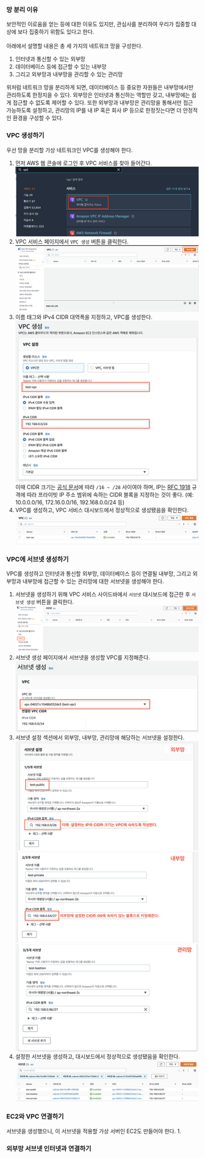 ### 망 분리 이유
보안적인 이로움을 얻는 등에 대한 이유도 있지만, 관심사를 분리하여 우리가 집중할 대상에 보다 집중하기 위함도 있다고 한다.\
\
아래에서 설명할 내용은 총 세 가지의 네트워크 망을 구성한다.
1. 인터넷과 통신할 수 있는 외부망
2. 데이터베이스 등에 접근할 수 있는 내부망
3. 그리고 외부망과 내부망을 관리할 수 있는 관리망

위처럼 네트워크 망을 분리하게 되면, 데이터베이스 등 중요한 자원들은 내부망에서만 관리하도록 한정지을 수 있다. 
외부망은 인터넷과 통신하는 역할만 갖고, 내부망에는 쉽게 접근할 수 없도록 제어할 수 있다. 
또한 외부망과 내부망은 관리망을 통해서만 접근 가능하도록 설정하고, 관리망의 IP를 내 IP 혹은 회사 IP 등으로 한정짓는다면 더 안정적인 환경을 구성할 수 있다.


### VPC 생성하기
우선 망을 분리할 가상 네트워크인 VPC를 생성해야 한다.
1. 먼저 AWS 웹 콘솔에 로그인 후 VPC 서비스를 찾아 들어간다.
![](VPC-생성하기/image1.png)
2. VPC 서비스 페이지에서 `VPC 생성` 버튼을 클릭한다.
![](VPC-생성하기/image2.png)
3. 이름 태그와 IPv4 CIDR 대역폭을 지정하고, VPC를 생성한다.
![](VPC-생성하기/image3.png)
이때 CIDR 크기는 [공식 문서](https://docs.aws.amazon.com/ko_kr/vpc/latest/userguide/working-with-vpcs.html#Create-VPC)에 따라 `/16 ~ /28` 사이여야 하며, 
IP는 [RFC 1918](http://www.faqs.org/rfcs/rfc1918.html) 규격에 따라 프라이빗 IP 주소 범위에 속하는 CIDR 블록을 지정하는 것이 좋다. (예: 10.0.0.0/16, 172.16.0.0/16, 192.168.0.0/24 등)
4. VPC를 생성하고, VPC 서비스 대시보드에서 정상적으로 생성됐음을 확인한다.
![](VPC-생성하기/image4.png)

### VPC에 서브넷 생성하기
VPC를 생성하고 인터넷과 통신할 외부망, 데이터베이스 등이 연결될 내부망, 그리고 외부망과 내부망에 접근할 수 있는 관리망에 대한 서브넷을 생성해야 한다.
1. 서브넷을 생성하기 위해 VPC 서비스 사이드바에서 `서브넷` 대시보드에 접근한 후 `서브넷 생성` 버튼을 클릭한다.
  ![](VPC에-서브넷-생성하기/image1.png)
2. 서브넷 생성 페이지에서 서브넷을 생성할 VPC를 지정해준다.
![](VPC에-서브넷-생성하기/image2.png)
3. 서브넷 설정 섹션에서 외부망, 내부망, 관리망에 해당하는 서브넷을 설정한다.
![](VPC에-서브넷-생성하기/image3.png)
![](VPC에-서브넷-생성하기/image4.png)
![](VPC에-서브넷-생성하기/image5.png)
4. 설정한 서브넷을 생성하고, 대시보드에서 정상적으로 생성됐음을 확인한다.
![](VPC에-서브넷-생성하기/image6.png)

### EC2와 VPC 연결하기
서브넷을 생성했으니, 이 서브넷을 적용할 가상 서버인 EC2도 만들어야 한다.
1. 
### 외부망 서브넷 인터넷과 연결하기
